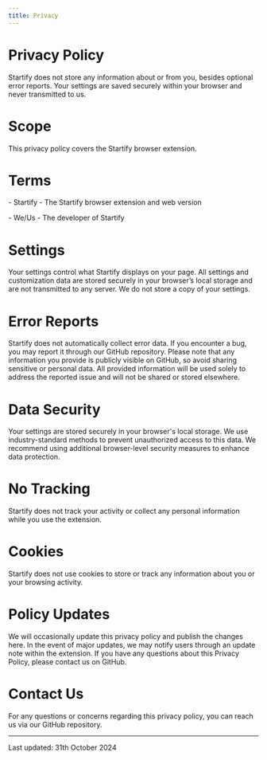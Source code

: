 ```yaml
---
title: Privacy
---
```


<h1 class="my-3 text-2xl font-bold">Privacy Policy</h1>
<p class="text-lg my-4">Startify does not store any information about or from you, besides optional error reports. Your settings are saved securely within your browser and never transmitted to us.</p>
 
<h1 class="text-[20px] font-bold">Scope</h1> 
<p class="text-lg my-4">This privacy policy covers the Startify browser extension.</p>

<h1 class="text-[20px] font-bold">Terms</h1> 
<div class="text-lg my-4 flex flex-col"> 
<p><span class="font-bold">- Startify</span> - The Startify browser extension and web version</p>
<p><span class="font-bold">- We/Us</span> - The developer of Startify</p></div>

<h1 class="text-[20px] font-bold">Settings</h1>

<p class="text-lg my-4">Your settings control what Startify displays on your page. All settings and customization data are stored securely in your browser’s local storage and are not transmitted to any server. We do not store a copy of your settings.</p>

<h1 class="text-[20px] font-bold">Error Reports</h1>

<p class="text-lg my-4"> Startify does not automatically collect error data. If you encounter a bug, you may report it through our GitHub repository. Please note that any information you provide is publicly visible on GitHub, so avoid sharing sensitive or personal data. All provided information will be used solely to address the reported issue and will not be shared or stored elsewhere. </p>

<h1 class="text-[20px] font-bold">Data Security</h1>

<p class="text-lg my-4"> Your settings are stored securely in your browser's local storage. We use industry-standard methods to prevent unauthorized access to this data. We recommend using additional browser-level security measures to enhance data protection. </p>

<h1 class="text-[20px] font-bold">No Tracking</h1>

<p class="text-lg my-4"> Startify does not track your activity or collect any personal information while you use the extension. </p>

<h1 class="text-[20px] font-bold">Cookies</h1>

<p class="text-lg my-4"> Startify does not use cookies to store or track any information about you or your browsing activity. </p>

<h1 class="text-[20px] font-bold">Policy Updates</h1>

<p class="text-lg my-4"> We will occasionally update this privacy policy and publish the changes here. In the event of major updates, we may notify users through an update note within the extension. If you have any questions about this Privacy Policy, please contact us on GitHub. </p>

<h1 class="text-[20px] font-bold">Contact Us</h1>

<p class="text-lg my-4"> For any questions or concerns regarding this privacy policy, you can reach us via our GitHub repository. </p>

---

Last updated: 31th October 2024
